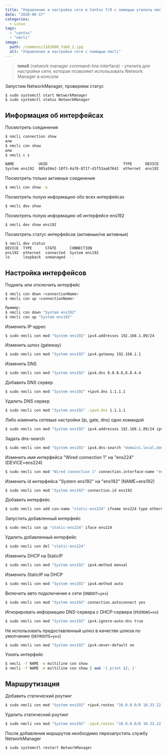 ```yaml
---
title: "Управление и настройка сети в Centos 7/8 с помощью утилиты nmcli"
date: "2020-06-17"
categories: 
  - Linux
tags: 
  - "centos"
  - "nmcli"
image:
  path: /commons/1162000_fab6_2.jpg
  alt: "Управление и настройка сети с помощью nmcli"
---
```


> **nmcli** (network manager command-line interface) - утилита для настройки сети, которая позволяет использовать Network Manager в консоли

Запустим NetworkManager, проверяем статус

```sh
$ sudo systemctl start NetworkManager
$ sudo systemctl status NetworkManager
```

## Информация об интерфейсах

Посмотреть соединения

```sh
$ nmcli connection show
или
$ nmcli con show
или
$ nmcli c s

NAME           UUID                                  TYPE      DEVICE 
System ens192  085a58e2-18f3-4a76-8717-d1f53aa67642  ethernet  ens192
```

Посмотреть только активные соединения

```sh
$ nmcli con show -a
```

Посмотреть полую информацию обо всех интерфейсах

```sh
$ nmcli dev show
```

Посмотреть полую информацию об интерфейсе ens192

```sh
$ nmcli dev show ens192
```

Посмотреть статус интерфейсов (активные/не активные)

```sh
$ nmcli dev status
DEVICE  TYPE      STATE      CONNECTION    
ens192  ethernet  connected  System ens192 
lo      loopback  unmanaged  -- 
```

## Настройка интерфейсов

Поднять или отключить интерфейс

```sh
$ nmcli con down <connectionName>
$ nmcli con up <connectionName>

Пример:
$ nmcli con down "System ens192"
$ nmcli con up "System ens192"
```

Изменить IP-адрес

```sh
$ sudo nmcli con mod "System ens192" ipv4.addresses 192.168.1.89/24
```

Изменить шлюз (gateway)

```sh
$ sudo nmcli con mod "System ens192" ipv4.gateway 192.168.1.1
```

Изменить DNS

```sh
$ sudo nmcli con mod "System ens192" ipv4.dns 8.8.8.8,8.8.4.4
```

Добавить DNS сервер

```sh
$ sudo nmcli con mod "System ens192" +ipv4.dns 1.1.1.1
```

Удалить DNS сервер

```sh
$ sudo nmcli con mod "System ens192" -ipv4.dns 1.1.1.1
```

Либо изменить сетевые настройки (ip, gate, dns) одно командой

```sh
$ sudo nmcli con mod "System ens192" ipv4.addresses 192.168.1.89/24 ipv4.gateway 192.168.1.1 ipv4.dns 8.8.8.8,8.8.4.4
```

Задать dns-search

```sh
$ sudo nmcli con mod "System ens192" ipv4.dns-search "domain1.local,domain2.local,domain3.local"
```

Изменить имя интерфейса "Wired connection 1" на "ens224" (DEVICE=ens224)

```sh
$ sudo nmcli con mod "Wired connection 1" connection.interface-name "ens224"
```

Изменить id интерфейса "System ens192" на "ens192" (NAME=ens192)

```sh
$ sudo nmcli con mod "System ens192" connection.id ens192
```

Добавить интерфейс

```sh
$ sudo nmcli con add con-name "static-ens224" ifname ens224 type ethernet ip4 192.168.1.76/24 gw4 192.168.1.1
```

Запустить добавленный интерфейс

```sh
$ sudo nmcli con up "static-ens224" iface ens224
```

Удалить добавленный интерфейс

```sh
$ sudo nmcli con del "static-ens224"
```

Изменить DHCP на StaticIP

```sh
$ sudo nmcli con mod "System ens192" ipv4.method manual
```

Изменить StaticIP на DHCP

```sh
$ sudo nmcli con mod "System ens192" ipv4.method auto
```

Включить авто подключение к сети (`ONBOOT=yes`)

```sh
$ sudo nmcli con mod "System ens192" connection.autoconnect yes
```

Игнорировать информацию DNS-сервера с DHCP-сервера (`PEERDNS=no`)

```sh
$ sudo nmcli con mod "System ens192" ipv4.ignore-auto-dns true
```

Не использовать предоставленный шлюз в качестве шлюза по умолчанию (`DEFROUTE=yes`)

```sh
$ sudo nmcli con mod "System ens192" ipv4.never-default no
```

Узнать интерфейс

```sh
$ nmcli -f NAME -m multiline con show
$ nmcli -f NAME -m multiline con show | awk '{ print $2; }'
```

## Маршрутизация

Добавить статический роутинг

```sh
$ sudo nmcli con mod "System ens192" +ipv4.routes "10.0.0.0/8 10.33.22.11"
```

Удалить статический роутинг

```sh
$ sudo nmcli con mod "System ens192" -ipv4.routes "10.0.0.0/8 10.33.22.1"
```

После добавления маршрутов необходимо перезапустить службу NetworkManager

```sh
$ sudo systemctl restart NetworkManager
```